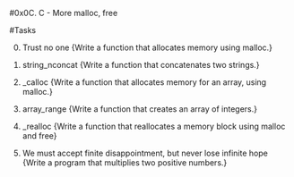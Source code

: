 #0x0C. C - More malloc, free

#Tasks

0. Trust no one
{Write a function that allocates memory using malloc.}

1. string_nconcat
{Write a function that concatenates two strings.}

2. _calloc
{Write a function that allocates memory for an array, using malloc.}

3. array_range
{Write a function that creates an array of integers.}

4. _realloc
{Write a function that reallocates a memory block using malloc and free}

5. We must accept finite disappointment, but never lose infinite hope
{Write a program that multiplies two positive numbers.}
